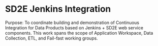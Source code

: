 # SD2E Jenkins Integration

Purpose: To coordinate building and demonstration of Continuous Integration for Data Products based on Jenkins + SD2E web service components. This work spans the scope of Application Workspace, Data Collection, ETL, and Fail-fast working groups.
